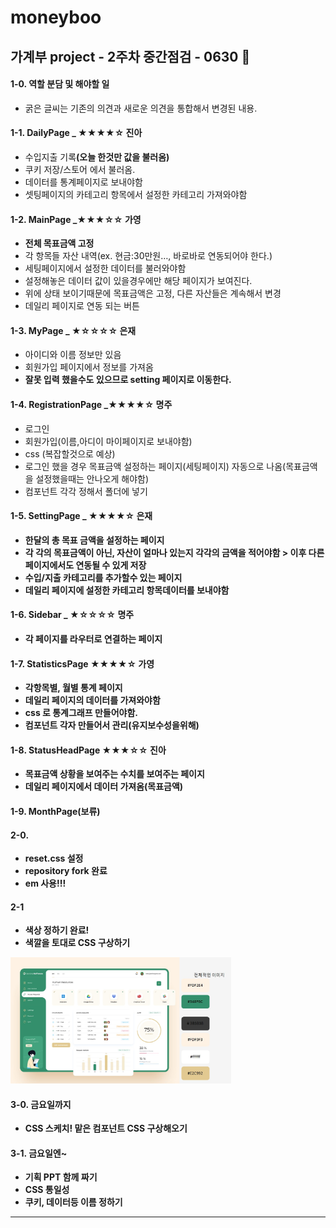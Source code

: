 # moneyboo

## 가계부 project - 2주차 중간점검  - 0630 🎈

<h4 id="역할-분담-및-해야할-일">1-0. 역할 분담 및 해야할 일</h4>
<ul>
<li>굵은 글씨는 기존의 의견과 새로운 의견을 통합해서 변경된 내용.</li>
</ul>
<h4 id="dailypage-_-★★★★☆-진아">1-1. DailyPage _ ★★★★☆ 진아</h4>
<ul>
<li>수입지출 기록<strong>(오늘 한것만 값을 불러옴)</strong></li>
<li>쿠키 저장/스토어 에서 불러옴.</li>
<li>데이터를 통계페이지로 보내야함</li>
<li>셋팅페이지의 카테고리 항목에서 설정한 카테고리 가져와야함</li>
</ul>
<h4 id="mainpage-_★★★☆☆-가영">1-2. MainPage _★★★☆☆ 가영</h4>
<ul>
<li><strong>전체 목표금액 고정</strong></li>
<li>각 항목들 자산 내역(ex. 현금:30만원…, 바로바로 연동되어야 한다.)</li>
<li>세팅페이지에서 설정한 데이터를 불러와야함</li>
<li>설정해놓은 데이터 값이 있을경우에만 해당 페이지가 보여진다.</li>
<li>위에 상태 보이기때문에 목표금액은 고정, 다른 자산들은 계속해서 변경</li>
<li>데일리 페이지로 연동 되는 버튼</li>
</ul>
<h4 id="mypage-_-★☆☆☆☆-은재">1-3. MyPage _ ★☆☆☆☆ 은재</h4>
<ul>
<li>아이디와 이름 정보만 있음</li>
<li>회원가입 페이지에서 정보를 가져옴</li>
<li><strong>잘못 입력 했을수도 있으므로 setting 페이지로 이동한다.</strong></li>
</ul>
<h4 id="registrationpage-_★★★★☆-명주">1-4. RegistrationPage _★★★★☆ 명주</h4>
<ul>
<li>로그인</li>
<li>회원가입(이름,아디이 마이페이지로 보내야함)</li>
<li>css (복잡할것으로 예상)</li>
<li>로그인 했을 경우 목표금액 설정하는 페이지(세팅페이지) 자동으로 나옴(목표금액을 설정했을때는 안나오게 해야함)</li>
<li>컴포넌트 각각 정해서 폴더에 넣기</li>
</ul>
<h4 id="settingpage-_-★★★★☆-은재">1-5. SettingPage _ ★★★★☆ 은재</h4>
<ul><li><strong>한달의 총 목표 금액<strong>을 설정하는 페이지</li>
<li><strong>각 각의 목표금액이 아닌, 자산이 얼마나 있는지 각각의 금액을 적어야함 > 이후 다른페이지에서도 연동될 수 있게 저장</strong></li>
<li>수입/지출 카테고리를 추가할수 있는 페이지</li>
<li>데일리 페이지에 설정한 카테고리 항목데이터를 보내야함</li>
</ul>
<h4 id="sidebar-_-★☆☆☆☆-명주">1-6. Sidebar _ ★☆☆☆☆ 명주</h4>
<ul>
<li>각 페이지를 라우터로 연결하는 페이지</li>
</ul>
<h4 id="statisticspage-★★★★☆-가영">1-7. StatisticsPage ★★★★☆ 가영</h4>
<ul>
<li>각항목별, 월별 통계 페이지</li>
<li>데일리 페이지의 데이터를 가져와야함</li>
<li>css 로 통계그래프 만들어야함.</li>
<li>컴포넌트 각자 만들어서 관리(유지보수성을위해)</li>
</ul>
<h4 id="statusheadpage-★★★☆☆-진아">1-8. StatusHeadPage ★★★☆☆ 진아</h4>
<ul>
<li>목표금액 상황을 보여주는 수치를 보여주는 페이지</li>
<li>데일리 페이지에서 데이터 가져옴(목표금액)</li>
</ul>
<h4 id="monthpage보류">1-9. MonthPage(보류)</h4>
<h4 id="section-1">2-0.</h4>
<ul>
<li>reset.css 설정</li>
<li>repository fork 완료</li>
<li>em 사용!!!</li>
</ul>
<h4 id="section-2">2-1</h4>
<ul>
<li>색상 정하기 완료!</li>
<li>색깔을 토대로 CSS 구상하기</li>
</ul>
<img src="https://github.com/jina95/TIL/blob/master/images/Daily/202006/%ED%94%84%EB%A1%9C%EC%A0%9D%ED%8A%B8%20%EC%83%89%EA%B9%94.jpeg" width="70%">
<h4 id="금요일까지">3-0. 금요일까지</h4>
<ul>
<li>CSS 스케치! 맡은 컴포넌트 CSS 구상해오기</li>
</ul>
<h4 id="금요일엔">3-1. 금요일엔~</h4>
<ul>
<li>기획 PPT 함께 짜기</li>
<li>CSS 통일성</li>
<li>쿠키, 데이터등 이름 정하기</li>
</ul>

<hr>

